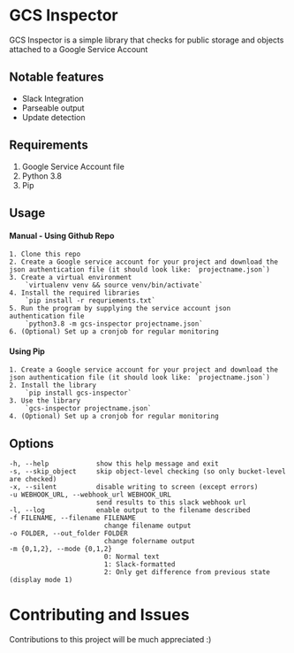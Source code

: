 # GCS Inspector
GCS Inspector is a simple library that checks for public storage and objects attached to a Google Service Account

## Notable features
  - Slack Integration
  - Parseable output
  - Update detection

## Requirements
1. Google Service Account file
2. Python 3.8
3. Pip

## Usage
#### Manual - Using Github Repo
    1. Clone this repo
    2. Create a Google service account for your project and download the json authentication file (it should look like: `projectname.json`)
    3. Create a virtual environment
        `virtualenv venv && source venv/bin/activate`
    4. Install the required libraries
        `pip install -r requriements.txt`
    5. Run the program by supplying the service account json authentication file
        `python3.8 -m gcs-inspector projectname.json`
    6. (Optional) Set up a cronjob for regular monitoring

#### Using Pip
    1. Create a Google service account for your project and download the json authentication file (it should look like: `projectname.json`)
    2. Install the library
        `pip install gcs-inspector`
    3. Use the library
        `gcs-inspector projectname.json`
    4. (Optional) Set up a cronjob for regular monitoring

## Options
    -h, --help            show this help message and exit
    -s, --skip_object     skip object-level checking (so only bucket-level are checked)
    -x, --silent          disable writing to screen (except errors)
    -u WEBHOOK_URL, --webhook_url WEBHOOK_URL
                          send results to this slack webhook url
    -l, --log             enable output to the filename described
    -f FILENAME, --filename FILENAME
                            change filename output
    -o FOLDER, --out_folder FOLDER
                            change folername output
    -m {0,1,2}, --mode {0,1,2}
                            0: Normal text
                            1: Slack-formatted
                            2: Only get difference from previous state (display mode 1)

# Contributing and Issues
Contributions to this project will be much appreciated :)
